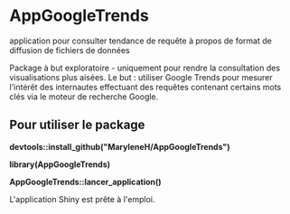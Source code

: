 # AppGoogleTrends
application pour consulter tendance de requête à propos de format de diffusion de fichiers de données

Package à but exploratoire - uniquement pour rendre la consultation des visualisations plus aisées.
Le but : utiliser Google Trends pour mesurer l'intérêt des internautes effectuant des requêtes contenant certains mots clés 
via le moteur de recherche Google.

## Pour utiliser le package

**devtools::install_github("MaryleneH/AppGoogleTrends")**   

**library(AppGoogleTrends)**   

**AppGoogleTrends::lancer_application()**  


L'application Shiny est prête à l'emploi.

